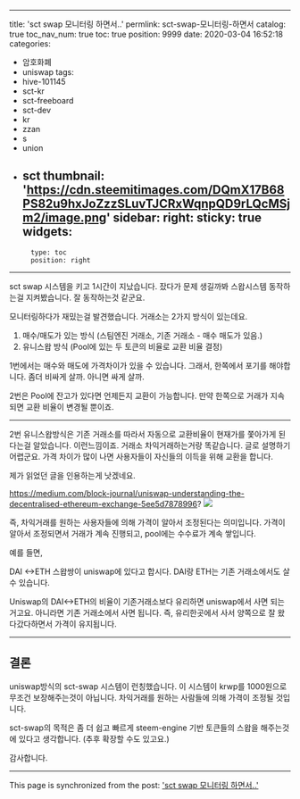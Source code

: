 
---
title: 'sct swap 모니터링 하면서..'
permlink: sct-swap-모니터링-하면서
catalog: true
toc_nav_num: true
toc: true
position: 9999
date: 2020-03-04 16:52:18
categories:
- 암호화폐
- uniswap
tags:
- hive-101145
- sct-kr
- sct-freeboard
- sct-dev
- kr
- zzan
- s
- union
- sct
thumbnail: 'https://cdn.steemitimages.com/DQmX17B68PS82u9hxJoZzzSLuvTJCRxWqnpQD9rLQcMSjm2/image.png'
sidebar:
    right:
        sticky: true
widgets:
    -
        type: toc
        position: right
---


sct swap 시스템을 키고 1시간이 지났습니다.  잤다가 문제 생길까봐 스왑시스템 동작하는걸 지켜봤습니다. 잘 동작하는것 같군요.

모니터링하다가 재밌는걸 발견했습니다.
거래소는 2가지 방식이 있는데요.

1. 매수/매도가 있는 방식 (스팀엔진 거래소, 기존 거래소 - 매수 매도가 있음.)
2. 유니스왑 방식 (Pool에 있는 두 토큰의 비율로 교환 비율 결정)

1번에서는 매수와 매도에 가격차이가 있을 수 있습니다. 그래서, 한쪽에서 포기를 해야합니다. 좀더 비싸게 살까. 아니면 싸게 살까.

2번은 Pool에 잔고가 있다면 언제든지 교환이 가능합니다. 만약 한쪽으로 거래가 지속되면 교환 비율이 변경될 뿐이죠.

---

2번 유니스왑방식은 기존 거래소를 따라서 자동으로 교환비율이 현재가를 쫓아가게 된다는걸 알았습니다. 이런느낌이죠. 거래소 차익거래하는거랑 똑같습니다. 글로 설명하기 어렵군요. 가격 차이가 많이 나면 사용자들이 자신들의 이득을 위해 교환을 합니다.

제가 읽었던 글을 인용하는게 낫겠네요. 

https://medium.com/block-journal/uniswap-understanding-the-decentralised-ethereum-exchange-5ee5d7878996?
![](https://cdn.steemitimages.com/DQmX17B68PS82u9hxJoZzzSLuvTJCRxWqnpQD9rLQcMSjm2/image.png)

즉, 차익거래를 원하는 사용자들에 의해 가격이 알아서 조정된다는 의미입니다.
가격이 알아서 조정되면서 거래가 계속 진행되고, pool에는 수수료가 계속 쌓입니다.

예를 들면, 

DAI <->ETH 스왑쌍이 uniswap에 있다고 합시다.
DAI랑 ETH는 기존 거래소에서도 살 수 있습니다.

Uniswap의 DAI<->ETH의 비율이 기존거래소보다 유리하면 uniswap에서 사면 되는거고요. 아니라면 기존 거래소에서 사면 됩니다. 즉, 유리한곳에서 사서 양쪽으로 잘 왔다갔다하면서 가격이 유지됩니다.

---

## 결론

uniswap방식의 sct-swap 시스템이 런칭했습니다. 이 시스템이 krwp를 1000원으로 무조건 보장해주는것이 아닙니다. 차익거래를 원하는 사람들에 의해 가격이 조정될 것입니다. 

sct-swap의 목적은 좀 더 쉽고 빠르게 steem-engine 기반 토큰들의 스왑을 해주는것에 있다고 생각합니다. (추후 확장할 수도 있고요.)

감사합니다.

- - -

This page is synchronized from the post: ['sct swap 모니터링 하면서..'](https://steempeak.com/@jacobyu/4prffq-sct-swap)
